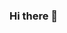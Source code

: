 ### Hi there 👋

<!--
**ThiagoTassinari/ThiagoTassinari** is a ✨ _special_ ✨ repository because its `README.md` (this file) appears on your GitHub profile.
### Hi there! 😁

My name is Thiago Tassinari, I'm Brazilian. I am in the 9th period of the computer engineering course at Uniceuma University and I am currently doing my TCC. A few months ago I am very interested in developing my Front-End programming logic skills using VS-Code and I hope to become a master professionally in this language.

In my spare time I play basketball and watch NBA games, I watch Netflix, I like to read scientific magazines (Scientific American and Natural Geografic), and also, keeping my promise to read the Bible completely, I like to prepare family meals and go out to eat with friends.

Would you like to meet me?


[![Linkedin Badge](https://img.shields.io/badge/-LinkedIn-blue?style=flat-square&logo=Linkedin&logoColor=white&link=https://www.linkedin.com/in/thiago-tasinari)](https://www.linkedin.com/in/thiago-tassinari)


